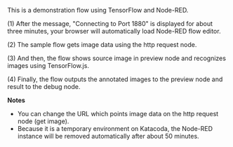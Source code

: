This is a demonstration flow using TensorFlow and Node-RED.

(1) After the message, "Connecting to Port 1880" is displayed for about three minutes, your browser will automatically load Node-RED flow editor.

(2) The sample flow gets image data using the http request node.

(3) And then, the flow shows source image in preview node and recognizes images using TensorFlow.js.

(4) Finally, the flow outputs the annotated images to the preview node and result to the debug node.

__Notes__
- You can change the URL which points image data on the http request node (get image).
- Because it is a temporary environment on Katacoda, the Node-RED instance will be removed automatically after about 50 minutes.
